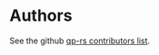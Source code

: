 # Authors

See the github [qp-rs contributors list][contributors].

[contributors]: https://github.com/massivelivefun/qp-rs/graphs/contributors
